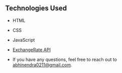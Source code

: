 ## Technologies Used

- HTML
- CSS
- JavaScript
- [ExchangeRate API](https://v6.exchangerate-api.com/v6/d3a3790dbba1c68229c57e10/latest)

- If you have any questions, feel free to reach out to [abhinendra0211@gmail.com](mailto:abhinendra0211@gmail.com).
